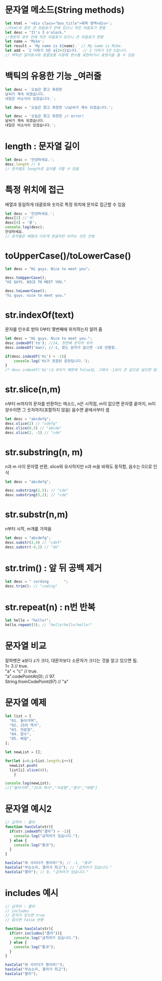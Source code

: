 # 문자열 메소드(String methods)
```js
let html = '<div class="box_title">제목 영역<div>';
//html의 경우 큰 따옴표가 안에 있으니 작은 따옴표가 편함
let desc = "It's 3 o'olock."
//영문의 경우 안에 작은 따옴표가 있으니 큰 따옴표가 편함
let name = 'Mike';
let result = `My name is ${name}.` // My name is Mike.
let add = `2 더하기 3은 ${2+3}입니다.` // 2 더하기 3은 5입니다.
// 백틱은 달러표시와 중괄호를 이용해 변수를 표현하거나 표현식을 쓸 수 있음
```

# 백틱의 유용한 기능 _여러줄
``` js
let desc = `오늘은 맑고 화창한
날씨가 계속 되겠습니다.
내일은 비소식이 있겠습니다.`;

let desc = '오늘은 맑고 화창한 \n날씨가 계속 되겠습니다.';

let desc = '오늘은 맑고 화창한 // error! 
날씨가 계속 되겠습니다.
내일은 비소식이 있겠습니다.';
```

# length : 문자열 길이
``` js
let desc = '안녕하세요.';
desc.length // 6
// 문자열도 length로 길이를 구할 수 있음
```

# 특정 위치에 접근
배열과 동일하게 대괄호와 숫자로 특정 위치에 문자로 접근할 수 있음
``` js
let desc = '안녕하세요.';
desc[2] //'하'
desc[4] = '용';
console.log(desc);
안녕하세요. 
// 문자열은 배열과 다르게 한글자만 바꾸는 것은 안됨
```

# toUpperCase()/toLowerCase()
``` js
let desc = "Hi guys. Nice to meet you";

desc.toUpperCase();
"HI GUYS. NICE TO MEET YOU."

desc.toLowerCase();
"hi guys. nice to meet you."
```

# str.indexOf(text)
문자를 인수로 받아 0부터 몇번째에 위치하는지 알려 줌
``` js
let desc = "Hi guys. Nice to meet you.";
desc.indexOf('to'); //14, 첫번째 문자의 위치
desc.indexOf('man); //-1, 찾는 문자가 없으면 -1로 반환함.

if(desc.indexOf('Hi') > -1){
	console.log('Hi가 포함된 문장입니다.');
}
/* desc.indexOf('Hi')는 0이기 때문에 false임, 그래서 -1보다 큰 값으로 넣으면 됨 */
```

# str.slice(n,m)
n부터 m까지의 문자를 반환하는 메소드, n은 시작점, m이 없으면 문자열 끝까지, m이 양수이면 그 숫자까지(포함하지 않음) 음수면 끝에서부터 셈

``` js
let desc = "abcdefg";
desc.slice(2) // "cdefg"
desc.clice(0,5) // "abcde"
desc.slice(2, -2) // "cde"
```

# str.substring(n, m)
n과 m 사이 문자열 반환, slice와 유사하지만 n과 m을 바꿔도 동작함, 음수는 0으로 인식
``` js
let desc = "abcdefg";

desc.substring(2,5); // "cde"
desc.substring(5,2); // "cde"
```

# str.substr(n,m)
n부터 시작, m개를 가져옴
``` js
let desc = "abcdefg";
desc.substr(2,4) // "cdef"
desc.substr(-4,2) // "de"
```

# str.trim() : 앞 뒤 공백 제거

``` js
let desc = " cording       ";
desc.trim(); // "coding"
```

# str.repeat(n) : n번 반복
``` js
let hello = "hello!";
hello.repeat(3); // "hello!hello!hello!"
```

# 문자열 비교
알파벳은 a보다 z가 크다, 대문자보다 소문자가 크다는 것을 알고 있으면 됨.  
 1< 3 // true.  
"a" < "c" // true.   
"a".codePointAt(0); // 97.   
String.fromCodePoint(97) // "a" 

# 문자열 예제
``` js
let list = [
  "01. 들어가며",
  "02. JS의 역사",
  "03. 자료형",
  "04. 함수",
  "05. 배열",
];

let newList = [];

for(let i=0;i<list.length;i++){
  newList.push(
  list[i].slice(4));
    }

console.log(newList);
//["들어가며","JS의 역사","자료형","함수","배열"]
```

# 문자열 예시2
``` js
// 금칙어 : 콜라
function hasCola(str){
  if(str.indexOf("콜라") > -1){
    console.log("금칙어가 있습니다.");
  } else {
    console.log("통과");
  }
}

hasCola("와 사이다가 짱이야!"); // -1, "통과"
hasCola("무슨소리, 콜라가 최고"); // "금칙어가 있습니다."
hasCola("콜라"); // 0, "금칙어가 있습니다."
```

# includes 예시
``` js
// 금칙어 : 콜라
// includes
// 문자가 있으면 true
// 없으면 false 반환

function hasCola(str){
  if(str.includes("콜라")){
    console.log("금칙어가 있습니다.");
  } else {
    console.log("통과");
  }
}

hasCola("와 사이다가 짱이야!");
hasCola("무슨소리, 콜라가 최고");
hasCola("콜라"); 
```
